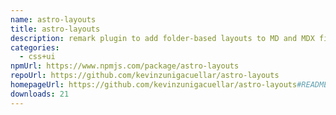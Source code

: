 ```yaml
---
name: astro-layouts
title: astro-layouts
description: remark plugin to add folder-based layouts to MD and MDX files in Astro
categories:
  - css+ui
npmUrl: https://www.npmjs.com/package/astro-layouts
repoUrl: https://github.com/kevinzunigacuellar/astro-layouts
homepageUrl: https://github.com/kevinzunigacuellar/astro-layouts#README
downloads: 21
---
```

